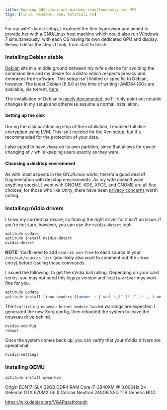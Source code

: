 ```yaml
---
title: Running GNU/Linux and Windows simultaneously (no VM)
tags: [linux, windows, xen, tutorial, vm]
---
```


For my wife's latest setup, I explored the Xen hypervisor and aimed to provide
her with a GNU/Linux host machine which could also run Windows 7
simultaneously, with each OS having its own dedicated GPU and display. Below, I
detail the steps I took, from start to finish.

### Installing Debian stable
[Debian](https://www.debian.org/) sits in a middle ground between my wife's
desire for avoiding the command line and my desire for a distro which respects
privacy and embraces free software. This setup isn't limited or specific to
Debian, however. The latest Debian (8.5.0 at the time of writing) AMD64 ISOs
are available, via torrent,
[here](http://cdimage.debian.org/debian-cd/current-live/amd64/bt-hybrid/).

The installation of Debian is [nicely documented](https://www.debian.org/releases/stable/amd64/), so I'll only point out notable changes in my setup and otherwise assume a normal installation.

#### Setting up the disk
During the disk partitioning step of the installation, I enabled full disk
encryption using LVM. This isn't needed for the Xen setup, but it's recommended
for the protection of your data.

I also opted to have `/home` on its own partition, since that allows for easier
changing of `/` while keeping users exactly as they were.

#### Choosing a desktop environment
As with most aspects in the GNU/Linux world, there's a good deal of
fragmentation with desktop environments. As my wife doesn't want anything
special, I went with GNOME. KDE, XFCE, and GNOME are all fine choices; for
those who like Unity, there have been [privacy
concerns](https://en.wikipedia.org/wiki/Unity_(user_interface)#Criticism) worth
noting.

### Installing nVidia drivers
I know my current hardware, so finding the right driver for it isn't an issue. If you're not sure, however, you can use the `nvidia-detect` tool:

```bash
aptitude update
aptitude install nvidia-detect
nvidia-detect
```

**NOTE:** You'll need to add `contrib non-free` to each source in your `/etc/apt/sources.list` (you likely also want to comment out the `cdrom` entry) before issuing these commands.

I issued the following, to get the nVidia ball rolling. Depending on your card series, you may not need this legazy version and `nvidia-driver` may work fine for you.

```bash
aptitude update
aptitude install linux-headers-$(uname -r | sed 's,[^-]*-[^-]*-,,') nvidia-legacy-304xx-kernel-dkms xserver-xorg-video-nvidia-legacy-304xx nvidia-support nvidia-xconfig nvidia-settings xserver-xorg-dev
```

The `Conflicting nouveau kernel module loaded` warnings are expected. I
generated the new Xorg config, then rebooted the system to leave the nouveau
drive behind.

```bash
nvidia-xconfig
reboot
```

Once the system comes back up, you can verify that your nVidia drivers are
operational.

```bash
nvidia-settings
```

### Installing QEMU
```bash
aptitude install qemu-kvm
```

Origin EON17-SLX
32GB DDR4 RAM
Core i7-3940XM @ 3.00GHz
2x GeForce GTX 670MX (SLI)
Corsair Neutron 240GB SSD
1TB Generic HDD

https://wiki.debian.org/VGAPassthrough

